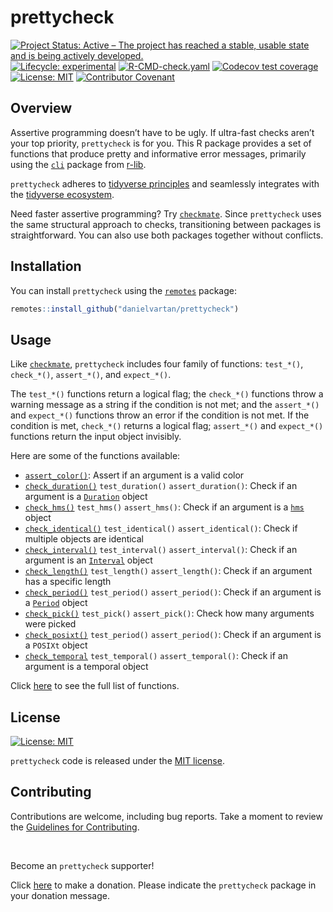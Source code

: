 # prettycheck

<!-- quarto render -->

<!-- badges: start -->
[![Project Status: Active – The project has reached a stable, usable
state and is being actively
developed.](https://www.repostatus.org/badges/latest/active.svg)](https://www.repostatus.org/#active)
[![Lifecycle:
experimental](https://img.shields.io/badge/lifecycle-experimental-orange.svg)](https://lifecycle.r-lib.org/articles/stages.html#experimental)
[![R-CMD-check.yaml](https://github.com/danielvartan/prettycheck/actions/workflows/check-standard.yaml/badge.svg)](https://github.com/danielvartan/prettycheck/actions/workflows/check-standard.yaml)
[![Codecov test
coverage](https://codecov.io/gh/danielvartan/prettycheck/branch/main/graph/badge.svg)](https://app.codecov.io/gh/danielvartan/prettycheck?branch=main)
[![License:
MIT](https://img.shields.io/badge/license-MIT-green.png)](https://choosealicense.com/licenses/mit/)
[![Contributor
Covenant](https://img.shields.io/badge/Contributor%20Covenant-2.1-4baaaa.svg)](CODE_OF_CONDUCT.md)
<!-- badges: end -->

## Overview

Assertive programming doesn’t have to be ugly. If ultra-fast checks
aren’t your top priority, `prettycheck` is for you. This R package
provides a set of functions that produce pretty and informative error
messages, primarily using the [`cli`](https://cli.r-lib.org/) package
from [r-lib](https://github.com/r-lib).

`prettycheck` adheres to [tidyverse
principles](https://tidyverse.tidyverse.org/articles/manifesto.html) and
seamlessly integrates with the [tidyverse
ecosystem](https://www.tidyverse.org/).

Need faster assertive programming? Try
[`checkmate`](https://mllg.github.io/checkmate/). Since `prettycheck`
uses the same structural approach to checks, transitioning between
packages is straightforward. You can also use both packages together
without conflicts.

## Installation

You can install `prettycheck` using the
[`remotes`](https://github.com/r-lib/remotes) package:

``` r
remotes::install_github("danielvartan/prettycheck")
```

## Usage

Like [`checkmate`](https://mllg.github.io/checkmate/), `prettycheck`
includes four family of functions: `test_*()`, `check_*()`,
`assert_*()`, and `expect_*()`.

The `test_*()` functions return a logical flag; the `check_*()`
functions throw a warning message as a string if the condition is not
met; and the `assert_*()` and `expect_*()` functions throw an error if
the condition is not met. If the condition is met, `check_*()` returns a
logical flag; `assert_*()` and `expect_*()` functions return the input
object invisibly.

Here are some of the functions available:

- [`assert_color()`](https://danielvartan.github.io/prettycheck/reference/assert_color.html):
  Assert if an argument is a valid color
- [`check_duration()`](https://danielvartan.github.io/prettycheck/reference/check_duration.html)
  `test_duration()` `assert_duration()`: Check if an argument is a
  [`Duration`](https://lubridate.tidyverse.org/reference/duration.html)
  object
- [`check_hms()`](https://danielvartan.github.io/prettycheck/reference/check_hms.html)
  `test_hms()` `assert_hms()`: Check if an argument is a
  [`hms`](https://hms.tidyverse.org/reference/hms.html) object
- [`check_identical()`](https://danielvartan.github.io/prettycheck/reference/check_identical.html)
  `test_identical()` `assert_identical()`: Check if multiple objects are
  identical
- [`check_interval()`](https://danielvartan.github.io/prettycheck/reference/check_interval.html)
  `test_interval()` `assert_interval()`: Check if an argument is an
  [`Interval`](https://lubridate.tidyverse.org/reference/interval.html)
  object
- [`check_length()`](https://danielvartan.github.io/prettycheck/reference/check_length.html)
  `test_length()` `assert_length()`: Check if an argument has a specific
  length
- [`check_period()`](https://danielvartan.github.io/prettycheck/reference/check_period.html)
  `test_period()` `assert_period()`: Check if an argument is a
  [`Period`](https://lubridate.tidyverse.org/reference/period.html)
  object
- [`check_pick()`](https://danielvartan.github.io/prettycheck/reference/check_pick.html)
  `test_pick()` `assert_pick()`: Check how many arguments were picked
- [`check_posixt()`](https://danielvartan.github.io/prettycheck/reference/check_posixt.html)
  `test_period()` `assert_period()`: Check if an argument is a `POSIXt`
  object
- [`check_temporal`](https://danielvartan.github.io/prettycheck/reference/check_temporal.html)
  `test_temporal()` `assert_temporal()`: Check if an argument is a
  temporal object

Click [here](https://danielvartan.github.io/prettycheck/) to see the
full list of functions.

## License

[![License:
MIT](https://img.shields.io/badge/license-MIT-green.png)](https://opensource.org/license/mit/)

`prettycheck` code is released under the [MIT
license](https://opensource.org/license/mit/).

## Contributing

Contributions are welcome, including bug reports. Take a moment to
review the [Guidelines for
Contributing](https://danielvartan.github.io/prettycheck/CONTRIBUTING.html).

<br>

Become an `prettycheck` supporter!

Click [here](https://github.com/sponsors/danielvartan) to make a
donation. Please indicate the `prettycheck` package in your donation
message.
